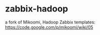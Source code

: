 zabbix-hadoop
=============

a fork of Mikoomi, Hadoop Zabbix templates: https://code.google.com/p/mikoomi/wiki/05
